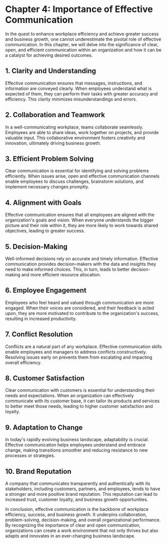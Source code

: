 Chapter 4: Importance of Effective Communication
================================================

In the quest to enhance workplace efficiency and achieve greater success and business growth, one cannot underestimate the pivotal role of effective communication. In this chapter, we will delve into the significance of clear, open, and efficient communication within an organization and how it can be a catalyst for achieving desired outcomes.

**1. Clarity and Understanding**
--------------------------------

Effective communication ensures that messages, instructions, and information are conveyed clearly. When employees understand what is expected of them, they can perform their tasks with greater accuracy and efficiency. This clarity minimizes misunderstandings and errors.

**2. Collaboration and Teamwork**
---------------------------------

In a well-communicating workplace, teams collaborate seamlessly. Employees are able to share ideas, work together on projects, and provide valuable input. This collaborative environment fosters creativity and innovation, ultimately driving business growth.

**3. Efficient Problem Solving**
--------------------------------

Clear communication is essential for identifying and solving problems efficiently. When issues arise, open and effective communication channels enable employees to discuss challenges, brainstorm solutions, and implement necessary changes promptly.

**4. Alignment with Goals**
---------------------------

Effective communication ensures that all employees are aligned with the organization's goals and vision. When everyone understands the bigger picture and their role within it, they are more likely to work towards shared objectives, leading to greater success.

**5. Decision-Making**
----------------------

Well-informed decisions rely on accurate and timely information. Effective communication provides decision-makers with the data and insights they need to make informed choices. This, in turn, leads to better decision-making and more efficient resource allocation.

**6. Employee Engagement**
--------------------------

Employees who feel heard and valued through communication are more engaged. When their voices are considered, and their feedback is acted upon, they are more motivated to contribute to the organization's success, resulting in increased productivity.

**7. Conflict Resolution**
--------------------------

Conflicts are a natural part of any workplace. Effective communication skills enable employees and managers to address conflicts constructively. Resolving issues early on prevents them from escalating and impacting overall efficiency.

**8. Customer Satisfaction**
----------------------------

Clear communication with customers is essential for understanding their needs and expectations. When an organization can effectively communicate with its customer base, it can tailor its products and services to better meet those needs, leading to higher customer satisfaction and loyalty.

**9. Adaptation to Change**
---------------------------

In today's rapidly evolving business landscape, adaptability is crucial. Effective communication helps employees understand and embrace change, making transitions smoother and reducing resistance to new processes or strategies.

**10. Brand Reputation**
------------------------

A company that communicates transparently and authentically with its stakeholders, including customers, partners, and employees, tends to have a stronger and more positive brand reputation. This reputation can lead to increased trust, customer loyalty, and business growth opportunities.

In conclusion, effective communication is the backbone of workplace efficiency, success, and business growth. It underpins collaboration, problem-solving, decision-making, and overall organizational performance. By recognizing the importance of clear and open communication, organizations can create a work environment that not only thrives but also adapts and innovates in an ever-changing business landscape.
